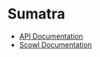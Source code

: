 # Sumatra

- [API Documentation](https://docs.sumatra.ai/)
- [Scowl Documentation](https://scowl.sumatra.ai/)

